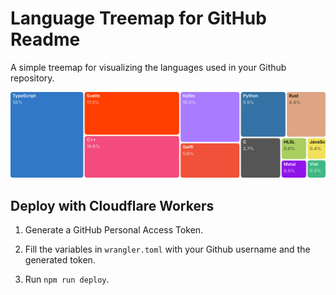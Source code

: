 # Language Treemap for GitHub Readme

A simple treemap for visualizing the languages used in your Github repository. 

![Languages Treemap](./example.svg)

## Deploy with Cloudflare Workers

1. Generate a GitHub Personal Access Token.

2. Fill the variables in `wrangler.toml` with your Github username and the generated token.

2. Run `npm run deploy`.
